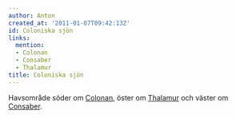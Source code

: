 ```yaml
---
author: Anton
created_at: '2011-01-07T09:42:13Z'
id: Coloniska sjön
links:
  mention:
  - Colonan
  - Consaber
  - Thalamur
title: Coloniska sjön
---
```


Havsområde söder om [Colonan], öster om [Thalamur] och väster om [Consaber].

  [Colonan]: Colonan
  [Thalamur]: Thalamur
  [Consaber]: Consaber
